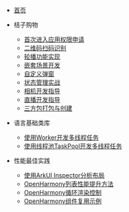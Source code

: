 <!-- _navbar.md -->

* [首页](/)

* 桔子购物
  * [首次进入应用权限申请](01-OrangeShopping-request-permissions.md)
  * [二维码扫码识别](02-OrangeShopping-qr-code.md)
  * [轮播功能实现](03-OrangeShopping-swiper.md)
  * [嵌套场景开发](04-OrangeShopping-NavigationPage.md)
  * [自定义弹窗](05-OrangeShopping-CustomDialog.md)
  * [状态管理实战](06-OrangeShopping-state-management.md)
  * [相机开发指导](07-OrangeShopping-README_photo.md)
  * [直播开发指导](08-OrangeShopping-README_live.md)    
  * [三方包打包与创建](09-OrangeShopping-build-har-and-import.md)
  <!-- * [事件通知在购物车中的应用](OrangeShopping/10-emitter.md) -->

* 语言基础类库
  * [使用Worker开发多线程任务](ConcurrentModule/worker.md)
  * [使用线程池TaskPool开发多线程任务](ConcurrentModule/taskpool.md)

* 性能最佳实践
  * [使用ArkUI Inspector分析布局](perf_01_inspector.md)
  * [OpenHarmony列表性能提升方法](perf_03_list_lazyforeach.md)
  * [OpenHarmony循环渲染控制](perf_04_list_render.md)
  * [OpenHarmony组件复用示例](perf_05_reuse.md)
